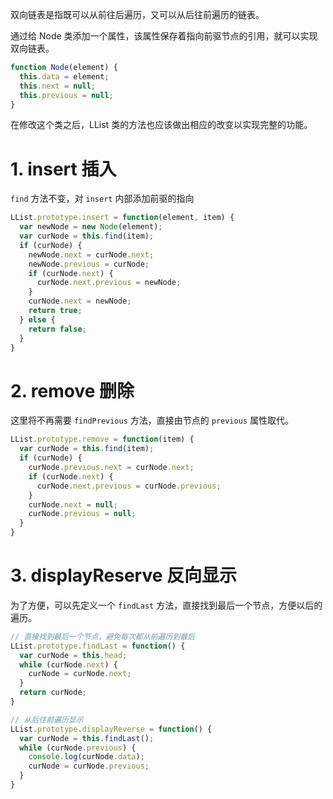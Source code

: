 双向链表是指既可以从前往后遍历，又可以从后往前遍历的链表。

通过给 Node 类添加一个属性，该属性保存着指向前驱节点的引用，就可以实现双向链表。
```javascript
function Node(element) {
  this.data = element;
  this.next = null;
  this.previous = null;
}
```

在修改这个类之后，LList 类的方法也应该做出相应的改变以实现完整的功能。

# 1. insert 插入
`find` 方法不变，对 `insert` 内部添加前驱的指向
```javascript
LList.prototype.insert = function(element, item) {
  var newNode = new Node(element);
  var curNode = this.find(item);
  if (curNode) {
    newNode.next = curNode.next;
    newNode.previous = curNode;
    if (curNode.next) {
      curNode.next.previous = newNode;
    }
    curNode.next = newNode;
    return true;
  } else {
    return false;
  }
}
```

# 2. remove 删除
这里将不再需要 `findPrevious` 方法，直接由节点的 `previous` 属性取代。
```javascript
LList.prototype.remove = function(item) {
  var curNode = this.find(item);
  if (curNode) {
    curNode.previous.next = curNode.next;
    if (curNode.next) {
      curNode.next.previous = curNode.previous;
    }
    curNode.next = null;
    curNode.previous = null;
  }
}
```

# 3. displayReserve 反向显示
为了方便，可以先定义一个 `findLast` 方法，直接找到最后一个节点，方便以后的遍历。
```javascript
// 直接找到最后一个节点，避免每次都从前遍历到最后
LList.prototype.findLast = function() {
  var curNode = this.head;
  while (curNode.next) {
    curNode = curNode.next;
  }
  return curNode;
}

// 从后往前遍历显示
LList.prototype.displayReverse = function() {
  var curNode = this.findLast();
  while (curNode.previous) {
    console.log(curNode.data);
    curNode = curNode.previous;
  }
}
```